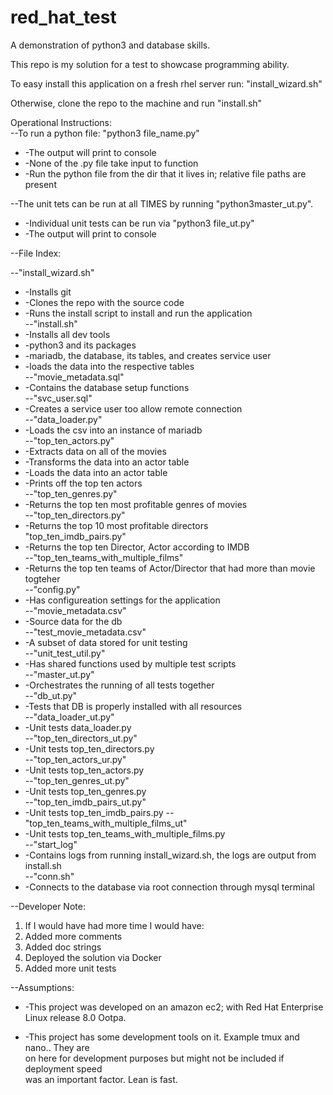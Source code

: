 # red_hat_test  
A demonstration of python3 and database skills.   

This repo is my solution for a test to showcase programming ability.  

To easy install this application on a fresh rhel server run: "install_wizard.sh"  

Otherwise, clone the repo to the machine and run "install.sh"  

Operational Instructions:  
--To run a python file: "python3 file_name.py"  
-  -The output will print to console  
-  -None of the .py file take input to function  
-  -Run the python file from the dir that it lives in; relative file paths are present    
    
--The unit tets can be run at all TIMES by running "python3master_ut.py".    
-  -Individual unit tests can be run via "python3 file_ut.py"   
-  -The output will print to console  

--File Index:  

--"install_wizard.sh" 
-  -Installs git  
-  -Clones the repo with the source code  
-  -Runs the install script to install and run the application  
--"install.sh" 
-  -Installs all dev tools  
-  -python3 and its packages  
-  -mariadb, the database, its tables, and creates service user  
-  -loads the data into the respective tables  
--"movie_metadata.sql"
-  -Contains the database setup functions  
--"svc_user.sql"
-  -Creates a service user too allow remote connection  
--"data_loader.py"
-  -Loads the csv into an instance of mariadb  
--"top_ten_actors.py"
-  -Extracts data on all of the movies  
-  -Transforms the data into an actor table  
-  -Loads the data into an actor table  
-  -Prints off the top ten actors  
--"top_ten_genres.py" 
-  -Returns the top ten most profitable genres of movies  
--"top_ten_directors.py"
-  -Returns the top 10 most profitable directors  
"top_ten_imdb_pairs.py"
-  -Returns the top ten Director, Actor according to IMDB  
--"top_ten_teams_with_multiple_films" 
-  -Returns the top ten teams of Actor/Director that had more than movie togteher  
--"config.py" 
-  -Has configureation settings for the application  
--"movie_metadata.csv" 
-  -Source data for the db  
--"test_movie_metadata.csv" 
-  -A subset of data stored for unit testing  
--"unit_test_util.py" 
-  -Has shared functions used by multiple test scripts  
--"master_ut.py" 
-  -Orchestrates the running of all tests together  
--"db_ut.py" 
-  -Tests that DB is properly installed with all resources  
--"data_loader_ut.py" 
- -Unit tests data_loader.py  
--"top_ten_directors_ut.py" 
-  -Unit tests top_ten_directors.py  
--"top_ten_actors_ur.py" 
-  -Unit tests top_ten_actors.py  
--"top_ten_genres_ut.py" 
-  -Unit tests top_ten_genres.py  
--"top_ten_imdb_pairs_ut.py" 
-  -Unit tests top_ten_imdb_pairs.py 
--"top_ten_teams_with_multiple_films_ut" 
-  -Unit tests top_ten_teams_with_multiple_films.py  
--"start_log" 
-  -Contains logs from running install_wizard.sh, the logs are output from install.sh  
--"conn.sh" 
-  -Connects to the database via root connection through mysql terminal  
  
--Developer Note:  
1. If I would have had more time I would have:  
2. Added more comments  
3. Added doc strings  
4. Deployed the solution via Docker  
5. Added more unit tests  
          
--Assumptions:  
-  -This project was developed on an amazon ec2; with Red Hat Enterprise Linux release 8.0 Ootpa.  

-  -This project has some development tools on it. Example tmux and nano.. They are   
    on here for development purposes but might not be included if deployment speed  
    was an important factor. Lean is fast.  
    

  
